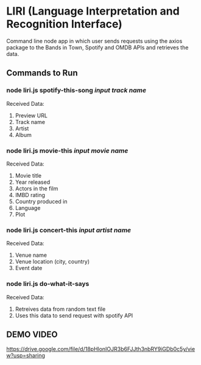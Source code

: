 # LIRI (Language Interpretation and Recognition Interface)

Command line node app in which user sends requests using the axios package to the Bands in Town, Spotify and OMDB APIs and retrieves the data.

## Commands to Run

### node liri.js spotify-this-song *input track name*
Received Data:
1. Preview URL
2. Track name
3. Artist
4. Album

### node liri.js movie-this *input movie name*
Received Data:
1. Movie title
2. Year released
3. Actors in the film
4. IMBD rating
5. Country produced in
6. Language
7. Plot

### node liri.js concert-this *input artist name*
Received Data:
1. Venue name
2. Venue location (city, country)
3. Event date

### node liri.js do-what-it-says
Received Data:
1. Retreives data from random text file
2. Uses this data to send request with spotify API

## DEMO VIDEO

https://drive.google.com/file/d/18pHlonIOJR3b6FJJth3nbRY9iGDb0c5y/view?usp=sharing

